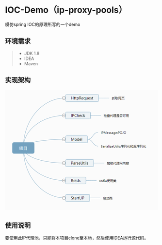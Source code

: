# IOC-Demo（ip-proxy-pools）
模仿spring IOC的原理所写的一个demo


## 环境需求
>- JDK 1.8
>- IDEA
>- Maven

## 实现架构
![架构说明](https://github.com/lilililixiangpeng/img-folder/blob/master/%E6%8D%95%E8%8E%B7.PNG)

## 使用说明
要使用此IP代理池，只能将本项目clone至本地，然后使用IDEA运行源代码。
